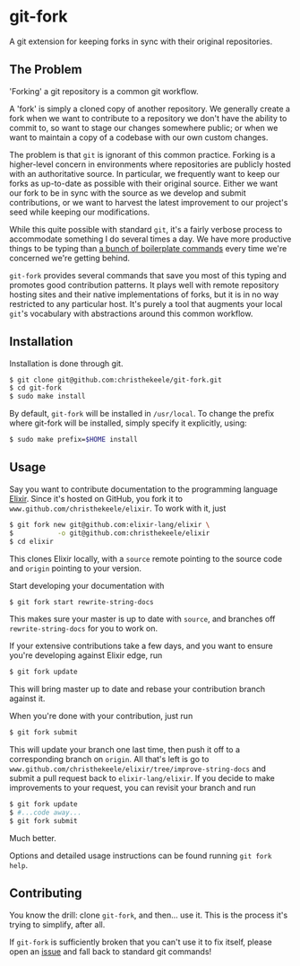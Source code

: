 git-fork
========

A git extension for keeping forks in sync with their original repositories.

The Problem
-----------

'Forking' a git repository is a common git workflow.

A 'fork' is simply a cloned copy of another repository. We generally create a fork when we want to contribute to a repository we don't have the ability to commit to, so want to stage our changes somewhere public; or when we want to maintain a copy of a codebase with our own custom changes.

The problem is that `git` is ignorant of this common practice. Forking is a higher-level concern in environments where repositories are publicly hosted with an authoritative source. In particular, we frequently want to keep our forks as up-to-date as possible with their original source. Either we want our fork to be in sync with the source as we develop and submit contributions, or we want to harvest the latest improvement to our project's seed while keeping our modifications.

While this quite possible with standard `git`, it's a fairly verbose process to accommodate something I do several times a day. We have more productive things to be typing than [a bunch of boilerplate commands](PROBLEM.md) every time we're concerned we're getting behind.

`git-fork` provides several commands that save you most of this typing and promotes good contribution patterns. It plays well with remote repository hosting sites and their native implementations of forks, but it is in no way restricted to any particular host. It's purely a tool that augments your local `git`'s vocabulary with abstractions around this common workflow.

Installation
------------

Installation is done through git.

``` bash
$ git clone git@github.com:christhekeele/git-fork.git
$ cd git-fork
$ sudo make install
```

By default, `git-fork` will be installed in `/usr/local`. To change the prefix where git-fork will be installed, simply specify it explicitly, using:

``` bash
$ sudo make prefix=$HOME install
```

Usage
-----

Say you want to contribute documentation to the programming language [Elixir](https://www.github.com/elixir-lang/elixir). Since it's hosted on GitHub, you fork it to `www.github.com/christhekeele/elixir`. To work with it, just

```bash
$ git fork new git@github.com:elixir-lang/elixir \
$           -o git@github.com:christhekeele/elixir
$ cd elixir
```

This clones Elixir locally, with a `source` remote pointing to the source code and `origin` pointing to your version.

Start developing your documentation with

```bash
$ git fork start rewrite-string-docs
```

This makes sure your master is up to date with `source`, and branches off `rewrite-string-docs` for you to work on.

If your extensive contributions take a few days, and you want to ensure you're developing against Elixir edge, run

```bash
$ git fork update
```

This will bring master up to date and rebase your contribution branch against it.

When you're done with your contribution, just run

```bash
$ git fork submit
```

This will update your branch one last time, then push it off to a corresponding branch on `origin`. All that's left is go to `www.github.com/christhekeele/elixir/tree/improve-string-docs` and submit a pull request back to `elixir-lang/elixir`. If you decide to make improvements to your request, you can revisit your branch and run

```bash
$ git fork update
$ #...code away...
$ git fork submit
```

Much better.

Options and detailed usage instructions can be found running `git fork help`.

Contributing
------------

You know the drill: clone `git-fork`, and then... use it. This is the process it's trying to simplify, after all.

If `git-fork` is sufficiently broken that you can't use it to fix itself, please open an [issue](https://www.github.com/christhekeele/git-fork/issues) and fall back to standard git commands!
